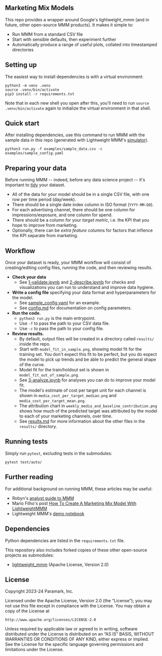 ## Marketing Mix Models

This repo provides a wrapper around Google's lightweight_mmm (and in future, other open-source MMM products). It makes it simple to:

* Run MMM from a standard CSV file
* Start with sensible defaults, then experiment further
* Automatically produce a range of useful plots, collated into timestamped directories
<!--- * Remove outliers according to simple rules -->


## Setting up

The easiest way to install dependencies is with a virtual environment:

```
python3 -m venv .venv
source .venv/bin/activate
pip3 install -r requirements.txt
```

Note that in each new shell you open after this, you'll need to run `source .venv/bin/activate` again to initialize the virtual environment in that shell.


## Quick start

After installing dependencies, use this command to run MMM with the sample data in this repo (generated with Lightweight MMM's [simulator](https://github.com/google/lightweight_mmm/blob/main/lightweight_mmm/utils.py#L80-L165)).

```
python3 run.py -f examples/sample_data.csv -c examples/sample_config.yaml
```


## Preparing your data

Before running MMM -- indeed, before any data science project -- it's important to [tidy](https://cran.r-project.org/web/packages/tidyr/vignettes/tidy-data.html) your dataset.

* All of the data for your model should be in a single CSV file, with one row per time period (day/week).
* There should be a single date index column in ISO format (`YYYY-MM-DD`).
* For each advertising channel, there should be one column for impressions/exposure, and one column for spend.
* There should be a column for your _target metric_, i.e. the KPI that you hope to improve from marketing.
* Optionally, there can be _extra feature_ columns for factors that inflence the KPI separate from marketing.

## Workflow

Once your dataset is ready, your MMM workflow will consist of creating/editing config files, running the code, and then reviewing results.

* **Check your data**
  * See [1-validate.ipynb](./examples/jupyter/1-validate.ipynb) and [2-describe.ipynb](./examples/jupyter/2-describe.ipynb) for checks and visualizations you can run to understand and improve data hygiene.
* **Write a config file** specifying your data format and hyperparameters for the model.
  * See [sample_config.yaml](./examples/sample_config.yaml) for an example.
  * See [config.md](./docs/config.md) for documentation on config parameters.
* **Run the code.**
  * `python3 run.py` is the main entrypoint.
  * Use `-f` to pass the path to your CSV data file.
  * Use `-c` to pass the path to your config file.
* **Review results.**
  * By default, output files will be created in a directory called `results/` inside the repo.
  * Start with `model_fit_in_sample.png`, showing model fit for the training set. You don't expect this fit to be perfect, but you do expect the model to pick up trends and be able to predict the general shape of the curve.
  * Model fit for the train/holdout set is shown in `model_fit_out_of_sample.png`.
  * See [3-analyze.ipynb](./examples/jupyter/3-analyze.ipynb) for analyses you can do to improve your model fit.
  * The model's estimate of cost per target unit for each channel is shown in `media_cost_per_target_median.png` and `media_cost_per_target_mean.png`.
  * The attribution chart in `weekly_media_and_baseline_contribution.png` shows how much of the predicted target was attributed by the model to each of your marketing channels, over time.
  * See [results.md](./docs/results.md) for more information about the other files in the `results/` directory.


## Running tests

Simply run `pytest`, excluding tests in the submodules:

```
pytest test/auto/
```


## Further reading

For additional background on running MMM, these articles may be useful:
* Robyn's [analyst guide to MMM](https://facebookexperimental.github.io/Robyn/docs/analysts-guide-to-MMM/)
* Mario Filho's post [How To Create A Marketing Mix Model With LightweightMMM](https://forecastegy.com/posts/how-to-create-a-marketing-mix-model-with-lightweightmmm/)
* Lightweight MMM's [demo notebook](https://github.com/paramark-inc/lightweight_mmm/blob/main/examples/simple_end_to_end_demo.ipynb)



## Dependencies

Python dependencies are listed in the `requirements.txt` file.

This repository also includes forked copies of these other open-source projects as submodules:
* [lightweight_mmm](https://github.com/google/lightweight_mmm) (Apache License, Version 2.0)
<!---
* [orbit](https://github.com/uber/orbit) (Apache License, Version 2.0)
* [Robyn](https://github.com/facebookexperimental/Robyn) (MIT License)
-->


## License

Copyright 2023-24 Paramark, Inc.

Licensed under the Apache License, Version 2.0 (the “License”);
you may not use this file except in compliance with the License.
You may obtain a copy of the License at

    http://www.apache.org/licenses/LICENSE-2.0

Unless required by applicable law or agreed to in writing, software
distributed under the License is distributed on an “AS IS” BASIS,
WITHOUT WARRANTIES OR CONDITIONS OF ANY KIND, either express or implied.
See the License for the specific language governing permissions and
limitations under the License.
